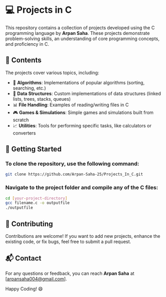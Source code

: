 # 💻 Projects in C
This repository contains a collection of projects developed using the C programming language by **Arpan Saha**. These projects demonstrate problem-solving skills, an understanding of core programming concepts, and proficiency in C.

## 📂 Contents
The projects cover various topics, including:
- 🧮 **Algorithms**: Implementations of popular algorithms (sorting, searching, etc.)
- 🔧 **Data Structures**: Custom implementations of data structures (linked lists, trees, stacks, queues)
- 📊 **File Handling**: Examples of reading/writing files in C
- 🎮 **Games & Simulations**: Simple games and simulations built from scratch
- 📈 **Utilities**: Tools for performing specific tasks, like calculators or converters

## 🚀 Getting Started
### To clone the repository, use the following command:

```bash
git clone https://github.com/Arpan-Saha-25/Projects_In_C.git
```

### Navigate to the project folder and compile any of the C files:

```bash
cd [your-project-directory]
gcc filename.c -o outputfile
./outputfile
```

## 🤝 Contributing
Contributions are welcome! If you want to add new projects, enhance the existing code, or fix bugs, feel free to submit a pull request.

## 📬 Contact
For any questions or feedback, you can reach **Arpan Saha** at [arpansaha004@gmail.com].

Happy Coding! 😄
